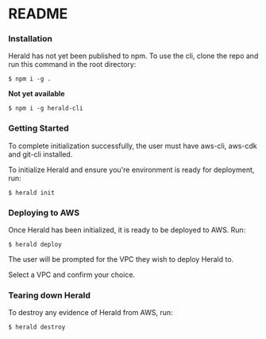 # README #

### Installation
Herald has not yet been published to npm. To use the cli, clone the repo and run 
this command in the root directory:

```
$ npm i -g .
```

**Not yet available**
```
$ npm i -g herald-cli
```

### Getting Started
To complete initialization successfully, the user must have aws-cli, aws-cdk and git-cli installed.

To initialize Herald and ensure you're environment is ready for deployment, run:

```
$ herald init
```

### Deploying to AWS
 Once Herald has been initialized, it is ready to be deployed to AWS. Run:

 ```
 $ herald deploy
 ```

 The user will be prompted for the VPC they wish to deploy Herald to.
 
 Select a VPC and confirm your choice.

 ### Tearing down Herald
 To destroy any evidence of Herald from AWS, run:

 ```
 $ herald destroy
 ```